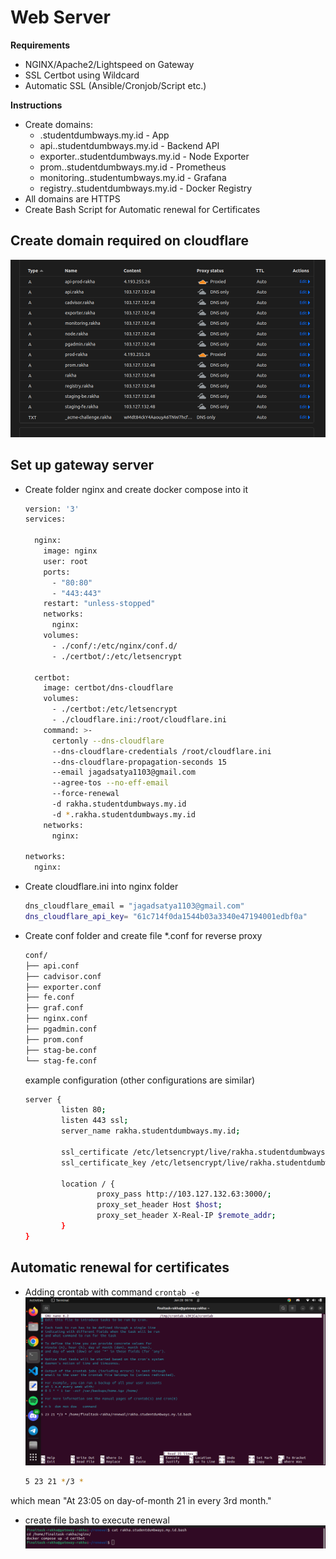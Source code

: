 # Web Server
**Requirements**

-   NGINX/Apache2/Lightspeed on Gateway
-   SSL Certbot using Wildcard
-   Automatic SSL (Ansible/Cronjob/Script etc.)

**Instructions**

-   Create domains:
    -   <name>.studentdumbways.my.id - App
    -   api.<name>.studentdumbways.my.id - Backend API
    -   exporter.<name>.studentdumbways.my.id - Node Exporter
    -   prom.<name>.studentdumbways.my.id - Prometheus
    -   monitoring.<name>.studentumbways.my.id - Grafana
    -   registry.<name>.studentdumbways.my.id - Docker Registry
-   All domains are HTTPS
-   Create Bash Script for Automatic renewal for Certificates

## Create domain required on cloudflare
![enter image description here](https://github.com/RakhaFe21/devops19-dumbways-rakha/blob/main/stage-2/final/assets/Screenshot%20from%202024-01-27%2023-42-27.png?raw=true)
## Set up gateway server
- Create folder nginx and create docker compose into it
	```sh
	version: '3'
	services:

	  nginx:
	    image: nginx
	    user: root
	    ports:
	      - "80:80"
	      - "443:443"
	    restart: "unless-stopped"
	    networks:
	      nginx:
	    volumes:
	      - ./conf/:/etc/nginx/conf.d/
	      - ./certbot/:/etc/letsencrypt

	  certbot:
	    image: certbot/dns-cloudflare
	    volumes:
	      - ./certbot:/etc/letsencrypt
	      - ./cloudflare.ini:/root/cloudflare.ini
	    command: >-
	      certonly --dns-cloudflare
	      --dns-cloudflare-credentials /root/cloudflare.ini
	      --dns-cloudflare-propagation-seconds 15
	      --email jagadsatya1103@gmail.com
	      --agree-tos --no-eff-email
	      --force-renewal
	      -d rakha.studentdumbways.my.id
	      -d *.rakha.studentdumbways.my.id
	    networks:
	      nginx:

	networks:
	  nginx:
	```
- Create cloudflare.ini into nginx folder
	```sh
	dns_cloudflare_email = "jagadsatya1103@gmail.com"
	dns_cloudflare_api_key= "61c714f0da1544b03a3340e47194001edbf0a"
	```
-  Create conf folder and create file *.conf for reverse proxy
	```sh
	conf/
	├── api.conf
	├── cadvisor.conf
	├── exporter.conf
	├── fe.conf
	├── graf.conf
	├── nginx.conf
	├── pgadmin.conf
	├── prom.conf
	├── stag-be.conf
	└── stag-fe.conf
	```
	example configuration (other configurations are similar)
	```sh
	server {
	        listen 80;
	        listen 443 ssl;
	        server_name rakha.studentdumbways.my.id;

	        ssl_certificate /etc/letsencrypt/live/rakha.studentdumbways.my.id/fullchain.pem;
	        ssl_certificate_key /etc/letsencrypt/live/rakha.studentdumbways.my.id/privkey.pem;

	        location / {
	                proxy_pass http://103.127.132.63:3000/;
	                proxy_set_header Host $host;
	                proxy_set_header X-Real-IP $remote_addr;
	        }
	}

	```

## Automatic renewal for certificates
- Adding crontab with command `crontab -e`
  ![enter image description here](https://raw.githubusercontent.com/RakhaFe21/devops19-dumbways-rakha/main/stage-2/final/assets/Screenshot%20from%202024-01-28%2006-16-43.png)
	```sh
	5 23 21 */3 *
	```
 which mean "At 23:05 on day-of-month 21 in every 3rd month."
- create file bash to execute renewal
  ![enter image description here](https://github.com/RakhaFe21/devops19-dumbways-rakha/blob/main/stage-2/final/assets/Screenshot%20from%202024-01-28%2006-17-11.png?raw=true)
